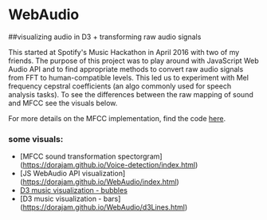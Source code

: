 # WebAudio
##visualizing audio in D3 + transforming raw audio signals

This started at Spotify's Music Hackathon in April 2016 with two of my friends. The purpose of this project was to play around with JavaScript Web Audio API and to find appropriate methods to convert raw audio signals from FFT to human-compatible levels. This led us to experiment with Mel frequency cepstral coefficients (an algo commonly used for speech analysis tasks). To see the differences between the raw mapping of sound and MFCC see the visuals below.

For more details on the MFCC implementation, find the code [here](https://github.com/dorajam/Voice-detection/tree/master/soundTransformation).

### some visuals:
- [MFCC sound transformation spectorgram] (https://dorajam.github.io/Voice-detection/index.html)
- [JS WebAudio API visualization] (https://dorajam.github.io/WebAudio/index.html)  
- [D3 music visualization - bubbles](https://dorajam.github.io/WebAudio/CollD3tection.html)  
- [D3 music visualization - bars] (https://dorajam.github.io/WebAudio/d3Lines.html)  

